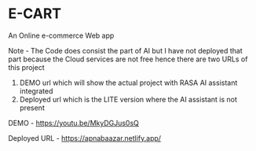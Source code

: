 # E-CART
An Online e-commerce Web app

Note - The Code does consist the part of AI but I have not deployed that part because the Cloud services are not free hence there are two URLs of this project
  1. DEMO url which will show the actual project with RASA AI assistant integrated
  2. Deployed url which is the LITE version where the AI assistant is not present

DEMO - https://youtu.be/MkyDGJus0sQ

Deployed URL - https://apnabaazar.netlify.app/
